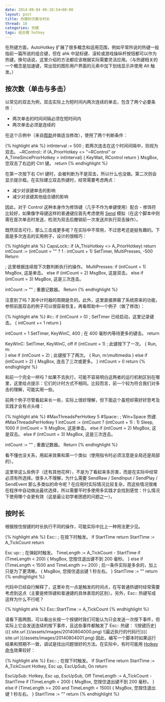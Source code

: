 ```yaml
---
date: 2014-08-04 06:10:54+08:00
layout: post
title: 热键的次数与时长
thread: 18
categories: 热键
tags: 组合键 hotkey
---
```

在热键方面，AutoHotkey 扩展了很多概念和适用范围，例如平常所说的热键一般指前一篇所说的组合键，但在 ahk 中鼠标键、滚轮或游戏操纵杆按钮都可以作为热键。换句话说，这里介绍的方法都应该根据实际需要灵活应用。（与热键相关的一个概念是加速键，常出现的图形用户界面的元素中加下划线显示并使用 Alt 触发。）

## 按次数（单击与多击）

以常见的双击为例，双击实际上为短时间内两次连续的单击，包含了两个必要条件：

* 两次单击的时间间隔必须在短时间内
* 两次单击必须是连续的

在这个示例中（来自[帮助](http://ahkcn.github.io/docs/)并做适当修改），使用了两个判断条件：

{% highlight ahk %}
intInterval := 500 ; 若两次连击在这个时间间隔中，则视为双击。
~RControl::
if (A_PriorHotkey <> "~RControl" or A_TimeSincePriorHotkey > intInterval)
{
    KeyWait, RControl
    return
}
MsgBox, 您双击了右边的 Ctrl 键。
return
{% endhighlight %}

在第一次按下右 Ctrl 键时，会被判断为不是双击，所以什么也没做。第二次则会显示提示框。在实际建立双击热键时，经常需要考虑两点：

* 减少对该键单击的影响
* 减少对该键其他组合键的影响

因此，对于 Control 这种本身作为修饰键（几乎不作为单键使用）配合 `~` 修饰符比较好，如果像字母键这样的普通键应首先考虑使用 [Send](http://ahkcn.github.io/docs/commands/Send.htm) 模拟（在这个脚本中则需在首次单击时发送，检测为双击后撤销前一次发送并执行双击操作）。

既然双击可行，那么三击或更多呢？在实际中不常用，不过思考还是挺有趣的。下面是多次连击的实用例子，设计的很精巧：

{% highlight ahk %}
CapsLock::
if (A_ThisHotkey <> A_PriorHotkey)
    return
intCount := (intCount = "" ? 1 : intCount + 1)
SetTimer, MultiPresses, -500
Return

; 这里根据连续按下次数判断执行的操作。
MultiPresses:
if (intCount = 1)
    MsgBox, 这是单击。
else if (intCount = 2)
    MsgBox, 这是双击。
else if (intCount = 3)
    MsgBox, 这是三次连击。

intCount := "" ; 重置记数器。
Return
{% endhighlight %}

注意到了吗？其中计时器的周期是负的。此外，这里直接屏蔽了系统原来的功能，参照前面双击的例子可以很容易恢复。再看帮助中一个例子（做了修改）：

{% highlight ahk %}
#c::
if (intCount > 0) ; SetTimer 已经启动，这里记录键击。
{
    intCount += 1
    return
}

intCount = 1
SetTimer, KeyWinC, 400 ; 在 400 毫秒内等待更多的键击。
return

KeyWinC:
SetTimer, KeyWinC, off
if (intCount = 1) ; 此键按下了一次。
{
    Run, m:\
}
else if (intCount = 2) ; 此键按下了两次。
{
    Run, m:\multimedia
}
else if (intCount > 2)
{
    MsgBox, 连击了三次或更多。
}
intCount = 0
return
{% endhighlight %}

和前一个完全一样吗？如果不去执行，可能不容易明白这两者的运行机制区别在哪里，这里给点提示：它们的计时方式不相同。比较而言，前一个较为符合我们对多击的理解，可能实用一些。

前两个例子尽管看起来长一些，实际上很好理解，但下面这个虽短却需好好思考及实践才会有点头绪：

{% highlight ahk %}
#MaxThreadsPerHotkey 5
#Space::  ; Win+Space 热键.
#MaxThreadsPerHotkey 1
intCount := (intCount ? (intCount + 1) : 1)
Sleep, 1000
if (intCount = 1)
    MsgBox, 这是单击。
else if (intCount = 2)
    MsgBox, 这是双击。
else if (intCount = 3)
    MsgBox, 这是三次连击。

intCount := "" ; 重置记数器。
Return
{% endhighlight %}

看不懂也没关系，用起来效果和第一个类似（使用指令时必须注意是全局还是局部的）。

这里举这么些例子（还有其他花样），不是为了看起来多厉害，而是在实际中经常必须有所选择。很多人不理解，为什么需要 SendRaw / SendInput / SendPlay / SendEvent 那么多类似的命令呢？在应用时实际情况比较复杂，而这些情况很难在程序中自动做出最优选择，所以需要平时多使用多实践才会找到感觉：什么情况下使用哪个会更有效（这是最让初学者困惑的问题之一）。

## 按时长

根据按住按键的时长执行不同的操作，可能实际中比上一种用法更少见。

{% highlight ahk %}
Esc:: ; 在按下时触发。
If StartTime
    return
StartTime := A_TickCount
return

Esc up:: ; 在弹起时触发。
TimeLength := A_TickCount - StartTime
if (TimeLength < 200)
{
    MsgBox, 您按住退出键不到 200 毫秒。
}
else if (TimeLength < 1500 and TimeLength >= 200) ; 后一条件实际是多余的，加上只是为了更清晰。
{
    MsgBox, 您按住退出键 1 秒左右。
}
StartTime := ""
return
{% endhighlight %}

代码中已经自行解释了，这里补充一点是触发的时间点，在写普通热键时经常需要考虑到这点（主要是修饰键和普通键的具体表现的区别）。另外，Esc:: 热键写成这样为什么不行呢？

{% highlight ahk %}
Esc::StartTime := A_TickCount
{% endhighlight %}

请看下面两图，可以看出长按一个按键时我们可能认为只会发送一次按下事件，但实际上它会发送连续的按下事件，且这些事件都触发了 Esc:: 热键：
![按键历史]({{ site.url }}/assets/images/20140804000.png)
![最近执行的代码行]({{ site.url }}/assets/images/20140804001.png)
因此，编写一个脚本时如果运行结果和预期不一致，调试是找出问题很好的方法。在实际中，有时可能用 [Hotkey 命令](http://ahkcn.github.io/docs/commands/Hotkey.htm)效果较好：

{% highlight ahk %}
Esc:: ; 在按下时触发。
If StartTime
    return
StartTime := A_TickCount
Hotkey, Esc up, EscUpSub, On
return

EscUpSub:
Hotkey, Esc up, EscUpSub, Off
TimeLength := A_TickCount - StartTime
if (TimeLength < 200)
{
    MsgBox, 您按住退出键不到 200 毫秒。
}
else if (TimeLength >= 200 and TimeLength < 1500)
{
    MsgBox, 您按住退出键 1 秒左右。
}
StartTime := ""
return
{% endhighlight %}

